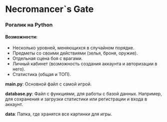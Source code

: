 # Necromancer`s Gate
### Рогалик на Python

#### Возможности:
+ Несколько уровней, меняющихся в случайном порядке.
+ Предметы со своими действиями (зелья, броня, оружие).
+ Отдельная сцена боя с врагами.
+ Личный кабинет (возможность создания аккаунта и авторизации в него).
+ Статистика (общая и ТОП).

**main.py**:
Основной файл с самой игрой.

**database.py**:
Файл с функциями, для работы с базой данных. Например, для сохранения и загрузки статистики или регистрации и входа в аккаунт.

**data**:
Папка, где хранятся все картинки для игры.

